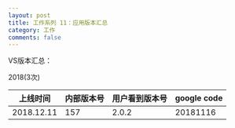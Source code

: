 ```yaml
---
layout: post
title: 工作系列 11：应用版本汇总
category: 工作
comments: false
---
```


VS版本汇总：

2018(3次)

上线时间       | 内部版本号   | 用户看到版本号| google code
-----         | -----      | -----       | -----
2018.12.11    | 157        |     2.0.2   | 20181116
 



 
 
